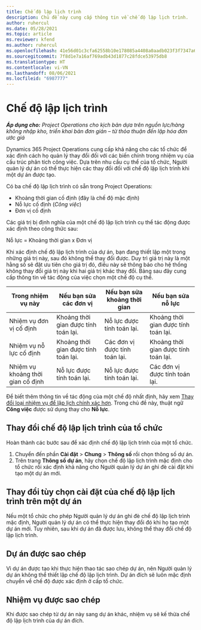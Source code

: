 ```yaml
---
title: Chế độ lập lịch trình
description: Chủ đề này cung cấp thông tin về chế độ lập lịch trình.
author: ruhercul
ms.date: 05/28/2021
ms.topic: article
ms.reviewer: kfend
ms.author: ruhercul
ms.openlocfilehash: 41e56d01c3cfa62558b10e178085a4408a0aadb023f3f7347a61d121f542bb08
ms.sourcegitcommit: 7f8d1e7a16af769adb43d1877c28fdce53975db8
ms.translationtype: HT
ms.contentlocale: vi-VN
ms.lasthandoff: 08/06/2021
ms.locfileid: "6987777"
---
```

# <a name="scheduling-modes"></a>Chế độ lập lịch trình

_**Áp dụng cho:** Project Operations cho kịch bản dựa trên nguồn lực/hàng không nhập kho, triển khai bản đơn giản – từ thỏa thuận đến lập hóa đơn ước giá_


Dynamics 365 Project Operations cung cấp khả năng cho các tổ chức để xác định cách họ quản lý thay đổi đối với các biến chính trong nhiệm vụ của cấu trúc phân tích công việc. Dựa trên nhu cầu cụ thể của tổ chức, Người quản lý dự án có thể thực hiện các thay đổi đối với chế độ lập lịch trình khi một dự án được tạo.

Có ba chế độ lập lịch trình có sẵn trong Project Operations:

  - Khoảng thời gian cố định (đây là chế độ mặc định)
  - Nỗ lực cố định (*Công việc*)
  - Đơn vị cố định

Các giá trị bị định nghĩa của một chế độ lập lịch trình cụ thể tác động được xác định theo công thức sau:

  Nỗ lực = Khoảng thời gian x Đơn vị

Khi xác định chế độ lập lịch trình của dự án, bạn đang thiết lập một trong những giá trị này, sau đó không thể thay đổi được. Duy trì giá trị này là một hằng số sẽ đặt ưu tiên cho giá trị đó, điều này sẽ thông báo cho hệ thống không thay đổi giá trị này khi hai giá trị khác thay đổi. Bảng sau đây cung cấp thông tin về tác động của việc chọn một chế độ cụ thể.

| **Trong nhiệm vụ này**             | **Nếu bạn sửa các đơn vị**   | **Nếu bạn sửa khoảng thời gian** | **Nếu bạn sửa nỗ lực**  |
|----------------------|---------------------------|----------------------------|---------------------------|
| Nhiệm vụ đơn vị cố định     | Khoảng thời gian được tính toán lại. | Nỗ lực được tính toán lại.    | Khoảng thời gian được tính toán lại. |
| Nhiệm vụ nỗ lực cố định    | Khoảng thời gian được tính toán lại. | Các đơn vị được tính toán lại.    | Khoảng thời gian được tính toán lại. |
| Nhiệm vụ khoảng thời gian cố định  | Nỗ lực được tính toán lại.   | Nỗ lực được tính toán lại.    | Các đơn vị được tính toán lại.   |

Để biết thêm thông tin về tác động của một chế độ nhất định, hãy xem [Thay đổi loại nhiệm vụ để lập lịch chính xác hơn](https://support.microsoft.com/en-us/office/change-the-task-type-for-more-accurate-scheduling-b0b969ad-45bc-4e9e-8967-435587548a72). Trong chủ đề này, thuật ngữ **Công việc** được sử dụng thay cho **Nỗ lực**.

## <a name="change-the-organizations-scheduling-mode"></a>Thay đổi chế độ lập lịch trình của tổ chức

Hoàn thành các bước sau để xác định chế độ lập lịch trình của một tổ chức.

1. Chuyển đến phần **Cài đặt** \> **Chung** \> **Thông số** rồi chọn thông số dự án. 
2. Trên trang **Thông số dự án**, hãy chọn chế độ lập lịch trình mặc định cho tổ chức rồi xác định khả năng cho Người quản lý dự án ghi đè cài đặt khi tạo một dự án mới.

## <a name="change-the-scheduling-mode-setting-on-a-project"></a>Thay đổi tùy chọn cài đặt của chế độ lập lịch trình trên một dự án

Nếu một tổ chức cho phép Người quản lý dự án ghi đè chế độ lập lịch trình mặc định, Người quản lý dự án có thể thực hiện thay đổi đó khi họ tạo một dự án mới. Tuy nhiên, sau khi dự án đã được lưu, không thể thay đổi chế độ lập lịch trình.

## <a name="copied-projects"></a>Dự án được sao chép

Vì dự án được tạo khi thực hiện thao tác sao chép dự án, nên Người quản lý dự án không thể thiết lập chế độ lập lịch trình. Dự án đích sẽ luôn mặc định chuyển về chế độ được xác định ở cấp tổ chức.

## <a name="copied-tasks"></a>Nhiệm vụ được sao chép

Khi được sao chép từ dự án này sang dự án khác, nhiệm vụ sẽ kế thừa chế độ lập lịch trình của dự án đích.

